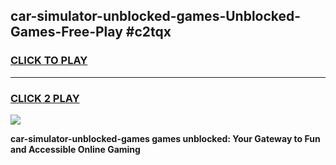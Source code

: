 
## car-simulator-unblocked-games-Unblocked-Games-Free-Play #c2tqx
<h3>
<a href="https://us.freeplayer.one?title=car-simulator-unblocked-games&ref=9M">CLICK TO PLAY</a></h3>
<hr>

<h3>
<a href="https://us.freeplayer.one?title=car-simulator-unblocked-games&ref=9M">CLICK 2 PLAY</a>
  
</h3>

<a href="https://us.freeplayer.one?title=car-simulator-unblocked-games&ref=9M"><img src="https://clearcache.store/games.png"></a>


**car-simulator-unblocked-games games unblocked: Your Gateway to Fun and Accessible Online Gaming**
